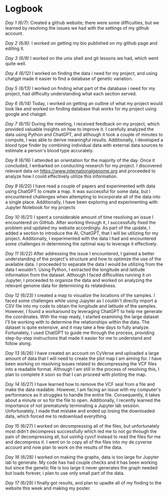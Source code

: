 # Logbook

*Day 1 (6/7)*:  Created a github website; there were some difficulties, but we learned by resolving the issues we had with the settings of my github account. 

*Day 2 (6/8)*: I worked on getting my bio published on my github page and editing it.

*Day 3 (6/9)* I worked on the unix shell and git lessons we had, which went quite well. 

*Day 4 (6/12)* I worked on finding the data i need for my project, and using chatgpt made it easier to find a database of genetic variation. 

*Day 5 (6/13)* I worked on finding what part of the database i need for my project, had difficulty understanding what each section served. 

*Day 6 (6/14)* Today, i worked on getting an outline of what my project would look like and worked on finding database that works for my project using google and chatgpt. 

*Day 7 (6/15)* During the meeting, I received feedback on my project, which provided valuable insights on how to improve it. I carefully analyzed the data using Python and ChatGPT, and although it took a couple of minutes to compute, I was able to derive meaningful results. Additionally, I developed a blood type finder by combining individual data with external data sources to estimate a person's blood type accurately.

*Day 8* (6/16) I attended an orientation for the majority of the day. Once it concluded, I embarked on conducting research for my project. I discovered relevant data on https://www.internationalgenome.org and proceeded to analyze how I could effectively utilize this information.

*Day 9* (6/20) I have read a couple of papers and experimented with data using ChatGPT to create a map. It was successful for some data, but I encountered challenges when attempting to incorporate all of the data into a single place. Additionally, I have been exploring and experimenting with Jupyter Notebook for my projects

*Day 10* (6/21) I spent a considerable amount of time resolving an issue I encountered on GitHub. After working through it, I successfully fixed the problem and updated my website accordingly. As part of the update, I added a section to introduce the AI, ChatGPT, that I will be utilizing for my project. Additionally, I experimented with the data I had and encountered some challenges in determining the optimal way to leverage it effectively.

*Day 11* (6/22) After addressing the issue I encountered, I gained a better understanding of the project's structure and how to optimize the use of the available data. I proceeded to separate the data I would be utilizing from the data I wouldn't. Using Python, I extracted the longitude and latitude information from the dataset. Although I faced difficulties running it on Jupyter, I proceeded to organize the data and worked on analyzing the relevant genome data for determining its relatedness.

*Day 12* (6/23) I created a map to visualize the locations of the samples. I faced some challenges while using Jupyter as I couldn't directly import a CSV file into my code to obtain the longitude and latitude of the samples. However, I found a workaround by leveraging ChatGPT to help me generate the coordinates. With the map ready, I started examining the large dataset I'll be working with to determine the relationships within the data. The dataset is quite extensive, and it may take a few days to fully analyze. Fortunately, I used ChatGPT to guide me through the process, providing step-by-step instructions that made it easier for me to understand and follow along.

*Day 13* (6/26) I have created an account on CyVerse and uploaded a large amount of data that I will need to create the plot map I am aiming for. I have been working on resolving issues related to decompressing the VCF files into a readable format. Although I am still in the process of resolving this, I plan to complete it soon so that I can proceed with plotting the map.

*Day 14* (6/27) I have learned how to remove the VCF seal from a file and make the data readable. However, I am facing an issue with my computer's performance as it struggles to handle the entire file. Consequently, it takes about a minute or so for the file to open. Additionally, I recently learned the importance of not prematurely terminating a Jupyter lab session. Unfortunately, I made that mistake and ended up losing the downloaded data, which forced me to redownload everything.

*Day 15* (6/27) I worked on decompressing all of the files, but unfortunately most didn't decompress successfully which led me to not go through the pain of decompressing all, but usinhg cyvcf instead to read the files for me and decompress it. I went on to copy all of the files into my de.cyverse account and now plan to work on the results of the data.

*Day 16* (6/28)  I worked on making the graphs, data is too large for Jupyter lab to generate. My code has had couple checks and it has been working but since the genetic file is too large it never generates the graph needed but loads forever, i plan to use only small part of the data. 

*Day 17* (6/29) I finally got results, and plan to upadte all of my finding to the website this week and making my poster. 
